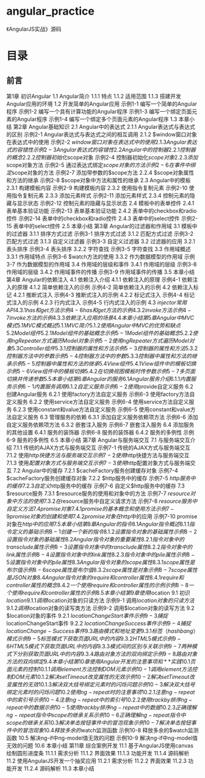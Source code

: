 # angular_practice
《AngularJS实战》源码
# 目录
## 前言 
第1章 初识Angular 
1.1 Angular简介 
1.1.1 特点 
1.1.2 适用范围 
1.1.3 搭建开发Angular应用的环境
1.2 开发简单的Angular应用 
示例1-1 编写一个简单的Angular程序 
示例1-2 编写一个具有计算功能的Angular程序 
示例1-3 编写一个绑定页面元素的Angular程序 
示例1-4 编写一个绑定多个页面元素的Angular程序 
1.3 本章小结 
第2章 Angular基础知识 
2.1 Angular中的表达式 
2.1.1 Angular表达式与表达式的区别 
示例2-1 Angular表达式与表达式之间的相互调用 
2.1.2 $window窗口对象在表达式中的使用 
示例2-2 $window窗口对象在表达式中的使用 
2.1.3 Angular表达式的容错性 
示例2-3 Angular表达式的容错性 
2.2 Angular中的控制器 
2.2.1 控制器的概念 
2.2.2 控制器初始化$scope对象 
示例2-4 控制器初始化$scope对象 
2.2.3 添加$scope对象方法 
示例2-5 通过表达式绑定$scope对象的方法 
示例2-6 在事件中绑定$scope对象的方法 
示例2-7 添加带参数的$scope方法 
2.2.4 $scope对象属性和方法的继承 
示例2-8 $scope对象中方法和属性的继承 
2.3 Angular中的模板 
2.3.1 构建模板内容 
示例2-9 构建模板内容 
2.3.2 使用指令复制元素 
示例2-10 使用指令复制元素 
2.3.3 添加元素样式 
示例2-11 添加元素样式 
2.3.4 控制元素的隐藏与显示状态 
示例2-12 控制元素的隐藏与显示状态 
2.4 模板中的表单控件 
2.4.1 表单基本验证功能 
示例2-13 表单基本验证功能 
2.4.2 表单中的checkbox和radio控件 
示例2-14 表单中的checkbox和radio控件 
2.4.3 表单中的select控件 
示例2-15 表单中的select控件 
2.5 本章小结 
第3章 Angular的过滤器和作用域 
3.1 模板中的过滤器 
3.1.1 排序方式过滤 
示例3-1 排序方式过滤 
3.1.2 匹配方式过滤 
示例3-2 匹配方式过滤 
3.1.3 自定义过滤器 
示例3-3 自定义过滤器 
3.2 过滤器的应用 
3.2.1 表头排序 
示例3-4 表头排序 
3.2.2 字符查找 
示例3-5 字符查找 
3.3 作用域概述 
3.3.1 作用域特点 
示例3-6 $watch方法的使用 
3.3.2 作为数据模型的作用域 
示例3-7 作为数据模型的作用域 
3.4 作用域的层级和事件 
3.4.1 作用域的层级 
示例3-8 作用域的层级 
3.4.2 作用域事件的传播 
示例3-9 作用域事件的传播 
3.5 本章小结 
第4章 Angular的依赖注入 
4.1 依赖注入介绍 
4.1.1 依赖注入的原理 
示例4-1 依赖注入的原理 
4.1.2 简单依赖注入的示例 
示例4-2 简单依赖注入的示例 
4.2 依赖注入标记 
4.2.1 推断式注入 
示例4-3 推断式注入的示例 
4.2.2 标记式注入 
示例4-4 标记式注入的示例 
4.2.3 行内式注入 
示例4-5 行内式注入的示例 
4.3 $injector常用API 
4.3.1 has和get方法 
示例4-6 has和get方法的示例 
4.3.2 invoke方法 
示例4-7 invoke方法的示例 
4.3.3 依赖注入应用的场景 
4.4 本章小结 
第5章 Angular中MVC模式 
5.1 MVC模式概述 
5.1.1 MVC简介 
5.1.2 使用Angular中MVC的优势和缺点 
5.2 Model组件 
5.2.1 Model组件的基础概念 
示例5-1 Model组件的基础概念 
5.2.2 使用ngRepeater方式遍历Model对象 
示例5-2 使用ngRepeater方式遍历Model对象 
5.3 Controller组件 
5.3.1 控制器的属性和方法 
示例5-3 控制器的属性和方法 
5.3.2 控制器方法中的参数 
示例5-4 控制器方法中的参数 
5.3.3 控制器中属性和方法的继承 
示例5-5 控制器中属性和方法的继承 
5.4 View组件 
5.4.1 View组件中的模板切换 
示例5-6 View组件中的模板切换 
5.4.2 在切换视图模板时传参数 
示例5-7 多页面切换并传递参数 
5.5 本章小结 
第6章 Angular的服务 
6.1 Angular服务介绍 
6.1.1 内置服务 
示例6-1 内置服务调用 
6.1.2 自定义服务 
示例6-2 使用$provide自定义服务 
6.2 创建Angular服务 
6.2.1 使用factory方法自定义服务 
示例6-3 使用factory方法自定义服务 
6.2.2 使用service方法自定义服务 
示例6-4 使用service方法自定义服务 
6.2.3 使用constant和value方法自定义服务 
示例6-5 使用constant和value方法自定义服务 
6.3 管理服务的依赖 
6.3.1 添加自定义服务依赖项方法 
示例6-6 添加自定义服务依赖项方法 
6.3.2 嵌套注入服务 
示例6-7 嵌套注入服务 
6.4 添加服务的其他设置 
6.4.1 服务的装饰器 
示例6-8 服务的装饰器 
6.4.2 服务的多例性 
示例6-9 服务的多例性 
6.5 本章小结 
第7章 Angular与服务端交互 
7.1 与服务端交互介绍 
7.1.1 传统的AJAX方式与服务端交互 
示例7-1 传统的AJAX方式与服务端交互 
7.1.2 使用$http快捷方法与服务端交互 
示例7-2 使用$http快捷方法与服务端交互 
7.1.3 使用$配置对象方式与服务端交互 
示例7-3 使用$http配置对象方式与服务端交互 
7.2 Angular中的缓存 
7.2.1 $cacheFactory服务创建缓存对象 
示例7-4 $cacheFactory服务创建缓存对象 
7.2.2 $http服务中的缓存 
示例7-5 $http服务中的缓存 
7.2.3 自定义$http服务中的缓存 
示例7-6 自定义$http服务中的缓存 
7.3 $resource服务 
7.3.1 $resource服务的使用和对象中的方法 
示例7-7 $resource对象中方法的使用 
7.3.2 在$resource服务中自定义请求方法 
示例7-8 $resource服务中自定义方法 
7.4 promise对象 
7.4.1 promise的基本概念和使用方法 
示例7-9 promise对象的创建和使用 
7.4.2 promise对象在$http中的应用 
示例7-10 promise对象在$http中的应用 
7.5 本章小结 
第8章 Angular的指令 
8.1 Angular指令概述 
8.1.1 指令定义的基础 
示例8-1 创建一个新的指令 
8.1.2 设置指令对象的基础属性 
示例8-2 设置指令对象的基础属性 
8.2 Angular指令对象的重要属性 
8.2.1 指令对象中的transclude属性 
示例8-3 设置指令对象中的transclude属性 
8.2.2 指令对象中的link属性 
示例8-4 设置指令对象中的link属性 
8.2.3 指令对象中的pile属性 
示例8-5 设置指令对象中的pile属性 
8.3 Angular指令对象的scope属性 
8.3.1 scope属性是布尔值 
示例8-6 scope属性是布尔值 
8.3.2 scope属性是对象 
示例8-7 scope属性是JSON对象 
8.4 Angular指令对象的require和controller属性 
8.4.1 require和controller属性的概念 
8.4.2 一个使用require和controller属性的示例 
示例8-8 一个使用require和controller属性的示例 
8.5 本章小结 
第9章 使用$location 
9.1 初识$location 
9.1.1 调用$location对象的只读方法 
示例9-1 调用$location对象的只读方法 
9.1.2 调用$location对象的读写类方法 
示例9-2 调用$location对象的读写方法 
9.2 $location对象的事件 
9.2.1 $locationChangeStart事件 
示例9-3 捕捉$locationChangeStart事件 
9.2.2 $locationChangeSuccess事件 
示例9-4 捕捉locationChange-Success事件 
9.3 路由模式和地址变更 
9.3.1 标签（hashbang）模式 
示例9-5 标签模式下获取页面URL中的内容 
9.3.2 HTML 5模式 
示例9-6 HTML 5模式下获取页面URL中的内容 
9.3.3 模式间的区别与关联 
示例9-7 两种模式下分别获取页面URL中的内容 
9.3.4 路由对象方法的双向绑定 
示例9-8 路由对象方法的双向绑定 
9.4 本章小结 
第10章 使用Angular开发的注意事项和**实践 
10.1 页面元素的控制 
10.1.1 调用element方法控制DOM元素 
示例10-1 调用element方法控制DOM元素 
10.1.2 解决setTimeout改变属性的无效 
示例10-2 解决setTimeout改变属性的无效 
10.1.3 解决双大括号绑定元素时的闪烁问题 
示例10-3 解决双大括号绑定元素时的闪烁问题 
10.2 使用ng-repeat时的注意事项 
10.2.1 注意ng-repeat中的索引号 
示例10-4 注意ng-repeat中的索引号 
10.2.2 使用track by排序ng-repeat中的数据 
示例10-5 使用track by排序ng-repeat中的数据 
10.2.3 正确理解ng-repeat指令中scope的继承关系 
示例10-6 正确理解ng-repeat指令中scope的继承关系 
10.3 解决单击按钮事件中的冒泡现象 
示例10-7 解决单击按钮事件中的冒泡现象 
10.4 释放多余的$watch监测函数 
示例10-8 释放多余的$watch监测函数 
10.5 解决ng-if中ng-model值无效的问题 
示例10-9 解决ng-if中ng-model值无效的问题 
10.6 本章小结 
第11章 综合案例开发 
11.1 基于AngularJS使用canvas绘制圆形进度条 
11.1.1 需求分析 
11.1.2 界面效果 
11.1.3 功能开发 
11.1.4 源码解析 
11.2 使用AngularJS开发一个抽奖应用 
11.2.1 需求分析 
11.2.2 界面效果 
11.2.3 功能开发 
11.2.4 源码解析 
11.3 本章小结 
